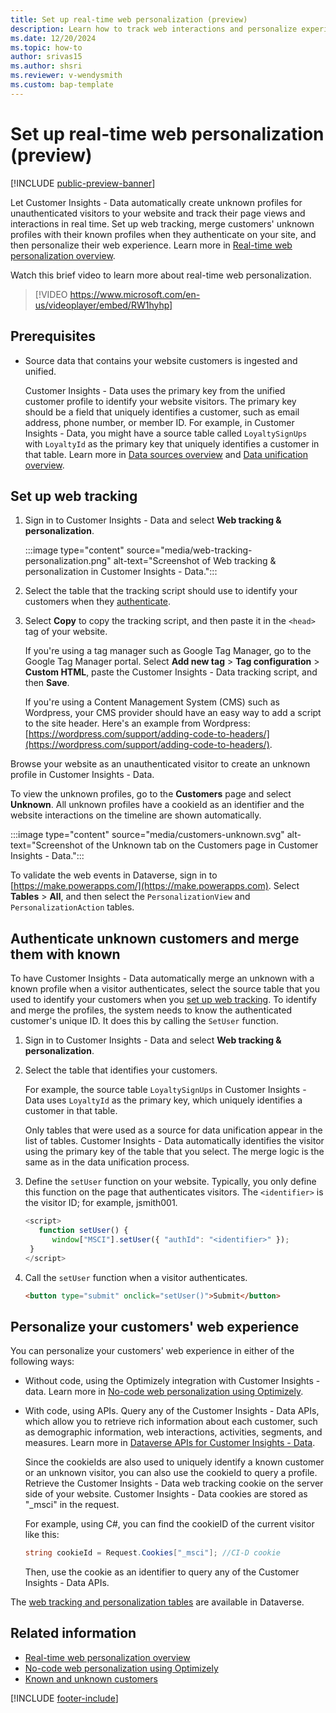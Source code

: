 ```yaml
---
title: Set up real-time web personalization (preview)
description: Learn how to track web interactions and personalize experiences in real time with Customer Insights - Data.
ms.date: 12/20/2024
ms.topic: how-to
author: srivas15
ms.author: shsri
ms.reviewer: v-wendysmith
ms.custom: bap-template
---
```


# Set up real-time web personalization (preview)

[!INCLUDE [public-preview-banner](includes/public-preview-banner.md)]

Let Customer Insights - Data automatically create unknown profiles for unauthenticated visitors to your website and track their page views and interactions in real time. Set up web tracking, merge customers' unknown profiles with their known profiles when they authenticate on your site, and then personalize their web experience. Learn more in [Real-time web personalization overview](real-time-web-personalization-overview.md).

Watch this brief video to learn more about real-time web personalization.

> [!VIDEO https://www.microsoft.com/en-us/videoplayer/embed/RW1hyhp]

## Prerequisites

- Source data that contains your website customers is ingested and unified.

  Customer Insights - Data uses the primary key from the unified customer profile to identify your website visitors. The primary key should be a field that uniquely identifies a customer, such as email address, phone number, or member ID. For example, in Customer Insights - Data, you might have a source table called `LoyaltySignUps` with `LoyaltyId` as the primary key that uniquely identifies a customer in that table. Learn more in [Data sources overview](data-sources.md) and [Data unification overview](data-unification.md).

## Set up web tracking

1. Sign in to Customer Insights - Data and select **Web tracking & personalization**.

   :::image type="content" source="media/web-tracking-personalization.png" alt-text="Screenshot of Web tracking & personalization in Customer Insights - Data.":::

1. Select the table that the tracking script should use to identify your customers when they [authenticate](#authenticate-unknown-customers-and-merge-them-with-known).

1. Select **Copy** to copy the tracking script, and then paste it in the `<head>` tag of your website.

   If you're using a tag manager such as Google Tag Manager, go to the Google Tag Manager portal. Select **Add new tag** > **Tag configuration** > **Custom HTML**, paste the Customer Insights - Data tracking script, and then **Save**.

   If you're using a Content Management System (CMS) such as Wordpress, your CMS provider should have an easy way to add a script to the site header. Here's an example from Wordpress: [https://wordpress.com/support/adding-code-to-headers/](https://wordpress.com/support/adding-code-to-headers/).

Browse your website as an unauthenticated visitor to create an unknown profile in Customer Insights - Data.

To view the unknown profiles, go to the **Customers** page and select **Unknown**. All unknown profiles have a cookieId as an identifier and the website interactions on the timeline are shown automatically.

  :::image type="content" source="media/customers-unknown.svg" alt-text="Screenshot of the Unknown tab on the Customers page in Customer Insights - Data.":::

To validate the web events in Dataverse, sign in to [https://make.powerapps.com/](https://make.powerapps.com). Select **Tables** > **All**, and then select the `PersonalizationView` and `PersonalizationAction` tables.

## Authenticate unknown customers and merge them with known

To have Customer Insights - Data automatically merge an unknown with a known profile when a visitor authenticates, select the source table that you used to identify your customers when you [set up web tracking](#set-up-web-tracking). To identify and merge the profiles, the system needs to know the authenticated customer's unique ID. It does this by calling the `SetUser` function.

1. Sign in to Customer Insights - Data and select **Web tracking & personalization**.

1. Select the table that identifies your customers.

   For example, the source table `LoyaltySignUps` in Customer Insights - Data uses `LoyaltyId` as the primary key, which uniquely identifies a customer in that table.

   Only tables that were used as a source for data unification appear in the list of tables. Customer Insights - Data automatically identifies the visitor using the primary key of the table that you select. The merge logic is the same as in the data unification process.

1. Define the `setUser` function on your website. Typically, you only define this function on the page that authenticates visitors. The `<identifier>` is the visitor ID; for example, jsmith001.

    ``` javascript
    <script>
       function setUser() {
          window["MSCI"].setUser({ "authId": "<identifier>" });
     }
    </script>
    ```

1. Call the `setUser` function when a visitor authenticates.

   ``` html
   <button type="submit" onclick="setUser()">Submit</button>
   ```

## Personalize your customers' web experience

You can personalize your customers' web experience in either of the following ways:

- Without code, using the Optimizely integration with Customer Insights - data. Learn more in [No-code web personalization using Optimizely](optimizely-integration.md).

- With code, using APIs. Query any of the Customer Insights - Data APIs, which allow you to retrieve rich information about each customer, such as demographic information, web interactions, activities, segments, and measures. Learn more in [Dataverse APIs for Customer Insights - Data](dv-odata.md).

  Since the cookieIds are also used to uniquely identify a known customer or an unknown visitor, you can also use the cookieId to query a profile. Retrieve the Customer Insights - Data web tracking cookie on the server side of your website. Customer Insights - Data cookies are stored as "_msci" in the request.

  For example, using C#, you can find the cookieID of the current visitor like this:

  ```csharp
  string cookieId = Request.Cookies["_msci"]; //CI-D cookie
  ```

  Then, use the cookie as an identifier to query any of the Customer Insights - Data APIs.

The [web tracking and personalization tables](tables.md#real-time-web-personalization-tables-preview) are available in Dataverse.

## Related information

- [Real-time web personalization overview](real-time-web-personalization-overview.md)
- [No-code web personalization using Optimizely](optimizely-integration.md)
- [Known and unknown customers](customer-profiles.md#known-and-unknown-customers)

[!INCLUDE [footer-include](includes/footer-banner.md)]

